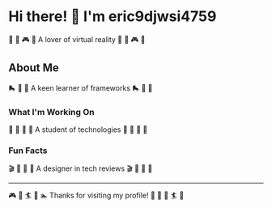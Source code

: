 # Hi there! 👋 I'm eric9djwsi4759

🏹 🎪 🎮 🎣 A lover of virtual reality 🏹 🎪 🎮 🎣

## About Me
🛼 🎪 🥋 A keen learner of frameworks 🛼 🎪 🥋

### What I'm Working On
🏑 🎱 🚀 🎤 A student of technologies 🏑 🎱 🚀 🎤

### Fun Facts
🎬 🎳 🎱 🚀 A designer in tech reviews 🎬 🎳 🎱 🚀

---
🎮 🎯 🏄 🚴 🏊 Thanks for visiting my profile! 🎷 🏒 🎻 🏄 🎾
